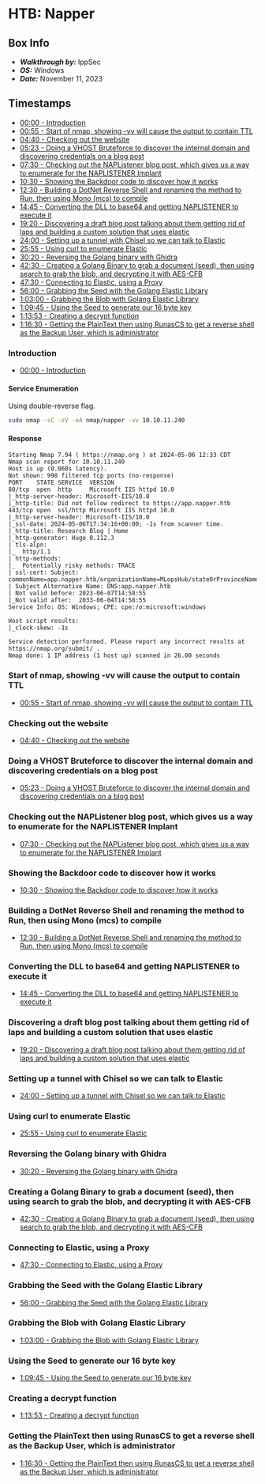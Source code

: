 # HTB: Napper

## Box Info
- ***Walkthrough by:*** IppSec
- ***OS:*** Windows
- ***Date:*** November 11, 2023

## Timestamps
- [00:00 - Introduction](https://www.youtube.com/watch?v=ESXW8jsGkdM&t=0s)
- [00:55 - Start of nmap, showing -vv will cause the output to contain TTL](https://www.youtube.com/watch?v=ESXW8jsGkdM&t=55s)
- [04:40 - Checking out the website](https://www.youtube.com/watch?v=ESXW8jsGkdM&t=280s)
- [05:23 - Doing a VHOST Bruteforce to discover the internal domain and discovering credentials on a blog post](https://www.youtube.com/watch?v=ESXW8jsGkdM&t=323s)
- [07:30 - Checking out the NAPListener blog post, which gives us a way to enumerate for the NAPLISTENER Implant](https://www.youtube.com/watch?v=ESXW8jsGkdM&t=450s)
- [10:30 - Showing the Backdoor code to discover how it works](https://www.youtube.com/watch?v=ESXW8jsGkdM&t=630s)
- [12:30 - Building a DotNet Reverse Shell and renaming the method to Run, then using Mono (mcs) to compile](https://www.youtube.com/watch?v=ESXW8jsGkdM&t=750s)
- [14:45 - Converting the DLL to base64 and getting NAPLISTENER to execute it](https://www.youtube.com/watch?v=ESXW8jsGkdM&t=885s)
- [19:20 - Discovering a draft blog post talking about them getting rid of laps and building a custom solution that uses elastic](https://www.youtube.com/watch?v=ESXW8jsGkdM&t=1160s)
- [24:00 - Setting up a tunnel with Chisel so we can talk to Elastic](https://www.youtube.com/watch?v=ESXW8jsGkdM&t=1440s)
- [25:55 - Using curl to enumerate Elastic](https://www.youtube.com/watch?v=ESXW8jsGkdM&t=1555s)
- [30:20 - Reversing the Golang binary with Ghidra](https://www.youtube.com/watch?v=ESXW8jsGkdM&t=1820s)
- [42:30 - Creating a Golang Binary to grab a document (seed), then using search to grab the blob, and decrypting it with AES-CFB](https://www.youtube.com/watch?v=ESXW8jsGkdM&t=2550s)
- [47:30 - Connecting to Elastic, using a Proxy](https://www.youtube.com/watch?v=ESXW8jsGkdM&t=2850s)
- [56:00 - Grabbing the Seed with the Golang Elastic Library](https://www.youtube.com/watch?v=ESXW8jsGkdM&t=3360s)
- [1:03:00 - Grabbing the Blob with Golang Elastic Library](https://www.youtube.com/watch?v=ESXW8jsGkdM&t=3780s)
- [1:09:45 - Using the Seed to generate our 16 byte key](https://www.youtube.com/watch?v=ESXW8jsGkdM&t=4185s)
- [1:13:53 - Creating a decrypt function](https://www.youtube.com/watch?v=ESXW8jsGkdM&t=4433s)
- [1:16:30 - Getting the PlainText then using RunasCS to get a reverse shell as the Backup User, which is administrator](https://www.youtube.com/watch?v=ESXW8jsGkdM&t=4590s)

### Introduction
- [00:00 - Introduction](https://www.youtube.com/watch?v=ESXW8jsGkdM&t=0s)

#### Service Enumeration
Using double-reverse flag.
```bash
sudo nmap -sC -sV -oA nmap/napper -vv 10.10.11.240
```

#### Response
```
Starting Nmap 7.94 ( https://nmap.org ) at 2024-05-06 12:33 CDT
Nmap scan report for 10.10.11.240
Host is up (0.060s latency).
Not shown: 998 filtered tcp ports (no-response)
PORT    STATE SERVICE  VERSION
80/tcp  open  http     Microsoft IIS httpd 10.0
|_http-server-header: Microsoft-IIS/10.0
|_http-title: Did not follow redirect to https://app.napper.htb
443/tcp open  ssl/http Microsoft IIS httpd 10.0
|_http-server-header: Microsoft-IIS/10.0
|_ssl-date: 2024-05-06T17:34:16+00:00; -1s from scanner time.
|_http-title: Research Blog | Home 
|_http-generator: Hugo 0.112.3
| tls-alpn: 
|_  http/1.1
| http-methods: 
|_  Potentially risky methods: TRACE
| ssl-cert: Subject: commonName=app.napper.htb/organizationName=MLopsHub/stateOrProvinceName=California/countryName=US
| Subject Alternative Name: DNS:app.napper.htb
| Not valid before: 2023-06-07T14:58:55
|_Not valid after:  2033-06-04T14:58:55
Service Info: OS: Windows; CPE: cpe:/o:microsoft:windows

Host script results:
|_clock-skew: -1s

Service detection performed. Please report any incorrect results at https://nmap.org/submit/ .
Nmap done: 1 IP address (1 host up) scanned in 26.00 seconds
```

### Start of nmap, showing -vv will cause the output to contain TTL
- [00:55 - Start of nmap, showing -vv will cause the output to contain TTL](https://www.youtube.com/watch?v=ESXW8jsGkdM&t=55s)

### Checking out the website
- [04:40 - Checking out the website](https://www.youtube.com/watch?v=ESXW8jsGkdM&t=280s)

### Doing a VHOST Bruteforce to discover the internal domain and discovering credentials on a blog post
- [05:23 - Doing a VHOST Bruteforce to discover the internal domain and discovering credentials on a blog post](https://www.youtube.com/watch?v=ESXW8jsGkdM&t=323s)

### Checking out the NAPListener blog post, which gives us a way to enumerate for the NAPLISTENER Implant
- [07:30 - Checking out the NAPListener blog post, which gives us a way to enumerate for the NAPLISTENER Implant](https://www.youtube.com/watch?v=ESXW8jsGkdM&t=450s)

### Showing the Backdoor code to discover how it works
- [10:30 - Showing the Backdoor code to discover how it works](https://www.youtube.com/watch?v=ESXW8jsGkdM&t=630s)

### Building a DotNet Reverse Shell and renaming the method to Run, then using Mono (mcs) to compile
- [12:30 - Building a DotNet Reverse Shell and renaming the method to Run, then using Mono (mcs) to compile](https://www.youtube.com/watch?v=ESXW8jsGkdM&t=750s)

### Converting the DLL to base64 and getting NAPLISTENER to execute it
- [14:45 - Converting the DLL to base64 and getting NAPLISTENER to execute it](https://www.youtube.com/watch?v=ESXW8jsGkdM&t=885s)

### Discovering a draft blog post talking about them getting rid of laps and building a custom solution that uses elastic
- [19:20 - Discovering a draft blog post talking about them getting rid of laps and building a custom solution that uses elastic](https://www.youtube.com/watch?v=ESXW8jsGkdM&t=1160s)

### Setting up a tunnel with Chisel so we can talk to Elastic
- [24:00 - Setting up a tunnel with Chisel so we can talk to Elastic](https://www.youtube.com/watch?v=ESXW8jsGkdM&t=1440s)

### Using curl to enumerate Elastic
- [25:55 - Using curl to enumerate Elastic](https://www.youtube.com/watch?v=ESXW8jsGkdM&t=1555s)

### Reversing the Golang binary with Ghidra
- [30:20 - Reversing the Golang binary with Ghidra](https://www.youtube.com/watch?v=ESXW8jsGkdM&t=1820s)

### Creating a Golang Binary to grab a document (seed), then using search to grab the blob, and decrypting it with AES-CFB
- [42:30 - Creating a Golang Binary to grab a document (seed), then using search to grab the blob, and decrypting it with AES-CFB](https://www.youtube.com/watch?v=ESXW8jsGkdM&t=2550s)

### Connecting to Elastic, using a Proxy
- [47:30 - Connecting to Elastic, using a Proxy](https://www.youtube.com/watch?v=ESXW8jsGkdM&t=2850s)

### Grabbing the Seed with the Golang Elastic Library
- [56:00 - Grabbing the Seed with the Golang Elastic Library](https://www.youtube.com/watch?v=ESXW8jsGkdM&t=3360s)

### Grabbing the Blob with Golang Elastic Library
- [1:03:00 - Grabbing the Blob with Golang Elastic Library](https://www.youtube.com/watch?v=ESXW8jsGkdM&t=3780s)

### Using the Seed to generate our 16 byte key
- [1:09:45 - Using the Seed to generate our 16 byte key](https://www.youtube.com/watch?v=ESXW8jsGkdM&t=4185s)

### Creating a decrypt function
- [1:13:53 - Creating a decrypt function](https://www.youtube.com/watch?v=ESXW8jsGkdM&t=4433s)

### Getting the PlainText then using RunasCS to get a reverse shell as the Backup User, which is administrator
- [1:16:30 - Getting the PlainText then using RunasCS to get a reverse shell as the Backup User, which is administrator](https://www.youtube.com/watch?v=ESXW8jsGkdM&t=4590s)


